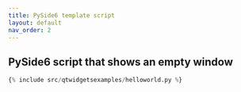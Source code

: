 ```yaml
---
title: PySide6 template script
layout: default
nav_order: 2
---
```


## PySide6 script that shows an empty window

```python
{% include src/qtwidgetsexamples/helloworld.py %}
```
